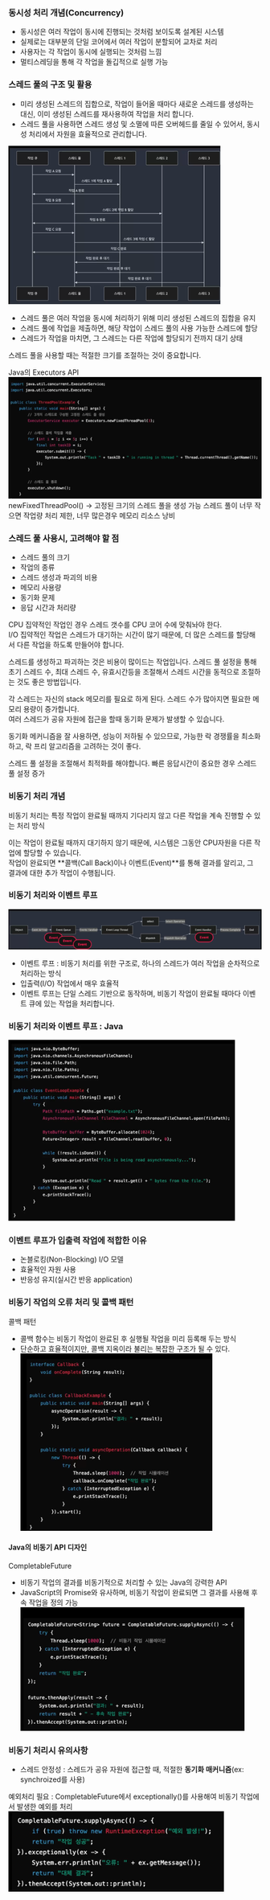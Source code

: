 ### 동시성 처리 개념(Concurrency)

- 동시성은 여러 작업이 동시에 진행되는 것처럼 보이도록 설계된 시스템
- 실제로는 대부분의 단일 코어에서 여러 작업이 분할되어 교차로 처리
- 사용자는 각 작업이 동시에 실행되는 것처럼 느낌
- 멀티스레딩을 통해 각 작업을 돌깁적으로 실행 가능


### 스레드 풀의 구조 및 활용
- 미리 생성된 스레드의 집합으로, 작업이 들어올 때마다 새로운 스레드를 생성하는 대신, 이미 생성된 스레드를 재사용하여 작업을 처리 합니다.
- 스레드 풀을 사용하면 스레드 생성 및 소멸에 따른 오버헤드를 줄일 수 있어서, 동시성 처리에서 자원을 효율적으로 관리합니다.

![img_7.png](img_7.png)

- 스레드 풀은 여러 작업을 동시에 처리하기 위해 미리 생성된 스레드의 집합을 유지
- 스레드 풀에 작업을 제출하면, 해당 작업이 스레드 풀의 사용 가능한 스레드에 할당
- 스레드가 작업을 마치면, 그 스레드는 다른 작업에 할당되기 전까지 대기 상태

스레드 풀을 사용할 때는 적절한 크기를 조절하는 것이 중요합니다.

Java의 Executors API
![img_8.png](img_8.png)
newFixedThreadPool() -> 고정된 크기의 스레드 풀을 생성 가능
스레드 풀이 너무 작으면 작업량 처리 제한, 너무 많은경우 메모리 리소스 낭비

### 스레드 풀 사용시, 고려해야 할 점
- 스레드 풀의 크기
- 작업의 종류
- 스레드 생성과 파괴의 비용
- 메모리 사용량
- 동기화 문제
- 응답 시간과 처리량

CPU 집약적인 작업인 경우 스레드 갯수를 CPU 코어 수에 맞춰놔야 한다.  
I/O 집약적인 작업은 스레드가 대기하는 시간이 많기 때문에, 더 많은 스레드를 할당해서 다른 작업을 하도록 만들어야 합니다.  

스레드를 생성하고 파괴하는 것은 비용이 많이드는 작업입니다. 
스레드 풀 설정을 통해 초기 스레드 수, 최대 스레드 수, 유효시간등을 조절해서 스레드 시간을 동적으로 조절하는 것도 좋은 방법입니다.  


각 스레드는 자신의 stack 메모리를 필요로 하게 된다. 스레드 수가 많아지면 필요한 메모리 용량이 증가합니다.  
여러 스레드가 공유 자원에 접근을 할때 동기화 문제가 발생할 수 있습니다. 

동기화 메커니즘을 잘 사용하면, 성능이 저하될 수 있으므로, 가능한 락 경쟁률을 최소화하고, 락 프리 알고리즘을 고려하는 것이 좋다.  

스레드 풀 설정을 조절해서 최적화를 해야합니다.
빠른 응답시간이 중요한 경우 스레드 풀 설정 증가  


### 비동기 처리 개념
비동기 처리는 특정 작업이 완료될 때까지 기다리지 않고 다른 작업을 계속 진행할 수 있는 처리 방식  

이는 작업이 완료될 때까지 대기하지 않기 때문에, 시스템은 그동안 CPU자원을 다른 작업에 할당할 수 있습니다.  
작업이 완료되면 **콜백(Call Back)이나 이벤트(Event)**를 통해 결과를 알리고, 그 결과에 대한 추가 작업이 수행됩니다.


### 비동기 처리와 이벤트 루프

![img_9.png](img_9.png)

- 이벤트 루프 : 비동기 처리를 위한 구조로, 하나의 스레드가 여러 작업을 순차적으로 처리하는 방식
- 입출력(I/O) 작업에서 매우 효율적
- 이벤트 루프는 단일 스레드 기반으로 동작하며, 비동기 작업이 완료될 때마다 이벤트 큐에 있는 작업을 처리합니다.

### 비동기 처리와 이벤트 루프 : Java
![img_10.png](img_10.png)

### 이벤트 루프가 입출력 작업에 적합한 이유
- 논블로킹(Non-Blocking) I/O 모델
- 효율적인 자원 사용
- 반응성 유지(실시간 반응 application)


### 비동기 작업의 오류 처리 및 콜백 패턴
콜백 패턴
- 콜백 함수는 비동기 작업이 완료된 후 실행될 작업을 미리 등록해 두는 방식
- 단순하고 효율적이지만, 콜백 지옥이라 불리는 복잡한 구조가 될 수 있다.
![img_11.png](img_11.png)

#### Java의 비동기 API 디자인
CompletableFuture
- 비동기 작업의 결과를 비동기적으로 처리할 수 있는 Java의 강력한 API
- JavaScript의 Promise와 유사하며, 비동기 작업이 완료되면 그 결과를 사용해 후속 작업을 정의 가능
![img_12.png](img_12.png)

### 비동기 처리시 유의사항
- 스레드 안정성 : 스레드가 공유 자원에 접근할 때, 적절한 **동기화 매커니즘**(ex: synchroized를 사용)

예외처리 필요 : CompletableFuture에서 exceptionally()를 사용해여 비동기 작업에서 발생한 예외를 처리  
![img_13.png](img_13.png)
